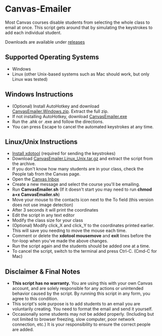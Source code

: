# Canvas-Emailer
Most Canvas courses disable students from selecting the whole class to email at once. This script gets around that by simulating the keystrokes to add each individual student.

Downloads are available under [releases](https://github.com/krez-sch/Canvas-Emailer/releases)

## Supported Operating Systems
+ Windows
+ Linux (other Unix-based systems such as Mac should work, but only Linux was tested)

## Windows Instructions
+ (Optional) Install AutoHotkey and download [CanvasEmailer.Windows.zip](https://github.com/krez-sch/Canvas-Emailer/releases/download/release/CanvasEmailer.Windows.zip). Extract the full zip.
+ If not installing AutoHotkey, download [CanvasEmailer.exe](https://github.com/krez-sch/Canvas-Emailer/releases/download/release/CanvasEmailer.exe)
+ Run the .ahk or .exe and follow the directions.
+ You can press Escape to cancel the automated keystrokes at any time.

## Linux/Unix Instructions
+ [Install xdotool](https://github.com/jordansissel/xdotool#installation) (required for sending the keystrokes)
+ Download [CanvasEmailer.Linux_Unix.tar.gz](https://github.com/krez-sch/Canvas-Emailer/releases/download/release/CanvasEmailer.Linux_Unix.tar.gz) and extract the script from the archive.
+ If you don't know how many students are in your class, check the People tab from the Canvas page.
+ Open the [Canvas Inbox](https://csulb.instructure.com/conversations)
+ Create a new message and select the course you'll be emailing.
+ Run **CanvasEmailer.sh** (If it doesn't start you may need to run **chmod a+x CanvasEmailer.sh**)
+ Move your mouse to the contacts icon next to the To field (this version does not use image detection)
+ After 3 seconds it will print the coordinates
+ Edit the script in any text editor
+ Modify the class size for your class
+ (Optional) Modify click_X and click_Y to the coordinates printed earlier. This will save you needing to move the mouse each time.
+ Comment or delete the **xdotool mousemove** and **exit** lines before the for-loop when you've made the above changes.
+ Run the script again and the students should be added one at a time.
+ To cancel the script, switch to the terminal and press Ctrl-C. (Cmd-C for Mac)

## Disclaimer & Final Notes
+ **This script has no warranty.** You are using this with your own Canvas account, and are solely responsible for any actions or unintended behavior caused by the script. By running this script in any form, you agree to this condition.
+ This script's sole purpose is to add students to an email you are voluntarily creating. You need to format the email and send it yourself.
+ Occasionally some students may not be added properly. (Including but not limited to browser freezing, slow computer, poor network connection, etc.) It is your responsibility to ensure the correct people are added.
